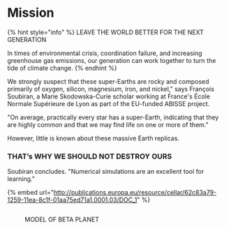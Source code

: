 # Mission

{% hint style="info" %}
LEAVE THE WORLD BETTER FOR THE NEXT GENERATION

In times of environmental crisis, coordination failure, and increasing greenhouse gas emissions, our generation can work together to turn the tide of climate change.
{% endhint %}

We strongly suspect that these super-Earths are rocky and composed primarily of oxygen, silicon, magnesium, iron, and nickel," says François Soubiran, a Marie Skodowska-Curie scholar working at France's École Normale Supérieure de Lyon as part of the EU-funded ABISSE project.

&#x20;"On average, practically every star has a super-Earth, indicating that they are highly common and that we may find life on one or more of them."&#x20;

However, little is known about these massive Earth replicas.

### THAT’s WHY WE SHOULD NOT DESTROY OURS

Soubiran concludes. "Numerical simulations are an excellent tool for learning."

{% embed url="http://publications.europa.eu/resource/cellar/62c83a79-1259-11ea-8c1f-01aa75ed71a1.0001.03/DOC_1" %}

<figure><img src="../../.gitbook/assets/63D82B05-1523-4EBE-B1ED-91DF3D676942 (1).png" alt=""><figcaption><p>MODEL OF BETA PLANET </p></figcaption></figure>





